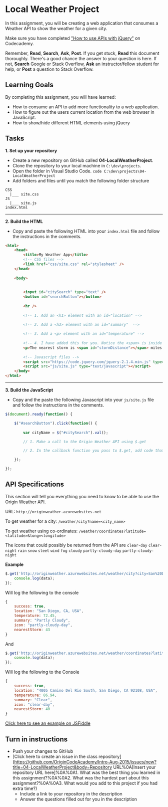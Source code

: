 # Local Weather Project
In this assignment, you will be creating a web application that consumes a Weather API to show the weather for a given city.

Make sure you have completed ["How to use APIs with jQuery"](https://www.codecademy.com/courses/web-beginner-en-uCajg/0/1) on Codecademy. 

Remember, **Read**, **Search**, **Ask**, **Post**. 
If you get stuck, **Read** this document thoroughly. There's a good chance the answer to your question is here. If not, **Search** Google or Stack Overflow, **Ask** an instructor/fellow student for help, or **Post** a question to Stack Overflow.

## Learning Goals
By completing this assignment, you will have learned: 

* How to consume an API to add more functionality to a web application.
* How to figure out the users current location from the web browser in JavaScript.
* How to show/hide different HTML elements using jQuery

## Tasks

**1. Set up your repository**
* Create a new repository on GitHub called **04-LocalWeatherProject**.
* Clone the repository to your local machine in ```C:\dev\projects```.
* Open the folder in Visual Studio Code. ```code C:\dev\projects\04-LocalWeatherProject```
* Add folders and files until you match the following folder structure
```
CSS
  |___ site.css
JS
  |___ site.js
index.html
```

---
**2. Build the HTML**
* Copy and paste the following HTML into your ```index.html``` file and follow the instructions in the comments.

```html
<html>
	<head>
    	<title>My Weather App</title>
        <!-- CSS files -->
		<link href="css/site.css" rel="stylesheet" />
	</head>
    
    <body>
        
        
        <input id="citySearch" type="text" />
        <button id="searchButton"></button>
        
        <hr />
        
        <!-- 1. Add an <h1> element with an id="location" -->
        
        <!-- 2. Add a <h3> element with an id="summary"  -->

		<!-- 3. Add a <p> element with an id="temperature" -->
        
        <!-- 4. I have added this for you. Notice the <span> is inside of the <p> element. -->
        <p>The nearest storm is <span id="stormDistance"></span> miles away</p>
        
        <!-- Javascript files -->
       	<script src="https://code.jquery.com/jquery-2.1.4.min.js" type="text/javascript"></script>
        <script src="js/site.js" type="text/javascript"></script>
    </body>
</html>
```

---
**3. Build the JavaScript**
* Copy and the paste the following Javascript into your ```js/site.js``` file and follow the instructions in the comments.

```js
$(document).ready(function() {

	$("#searchButton").click(function() {
    
    	var cityName = $("#citySearch").val();

		// 1. Make a call to the Origin Weather API using $.get

		// 2. In the callback function you pass to $.get, add code that changes the text of the HTML elements you created in index.html to the relevant pieces of data returned by the API.

    });

});
```



## API Specifications

This section will tell you everything you need to know to be able to use the Origin Weather API.

URL: ```http://originweather.azurewebsites.net```

To get weather for a city: ```/weather/city?name=<city_name>```

To get weather using co-ordinates: ```/weather/coordinates?latitude=<latitude>&long=<longitude>```

The icons that could possibly be returned from the API are
```clear-day``` 
```clear-night``` 
```rain``` 
```snow``` 
```sleet```
```wind``` 
```fog``` 
```cloudy``` 
```partly-cloudy-day```
```partly-cloudy-night```


**Example**

```js
$.get('http://originweather.azurewebsites.net/weather/city?city=San%20Diego', function(data) {
	console.log(data);
});
```
Will log the following to the console
```js
{
	success: true,
    location: "San Diego, CA, USA",
    temperature: 72.45,
    summary: "Partly Cloudy",
    icon: "partly-cloudy-day",
    nearestStorm: 43
}
```
And
```js
$.get('http://originweather.azurewebsites.net/weather/coordinates?latitude=32.7775372&longitude=-117.10818089999998', function(data) {
	console.log(data);
});
```
Will log the following to the Console
```js
{
	success: true,
    location: "4005 Camino Del Rio South, San Diego, CA 92108, USA",
    temperature: 86.94,
    summary: "Clear",
    icon: "clear-day",
    nearestStorm: 40
}
```

[Click here to see an example on JSFiddle](http://jsfiddle.net/ygwrt7xv/)


## Turn in instructions

* Push your changes to GitHub 
* [Click here to create an issue in the class repository](https://github.com/OriginCodeAcademy/Intro-Aug-2015/issues/new?title=04-LocalWeatherProject&body=Repository URL%0A[Insert your repository URL here]%0A%0A1. What was the best thing you learned in this assignment?%0A%0A2. What was the hardest part about this assignment?%0A%0A3. What would you add to this project if you had extra time?)
	* Include a link to your repository in the description
	* Answer the questions filled out for you in the description